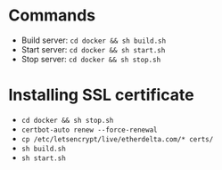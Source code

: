 # Commands
 * Build server: `cd docker && sh build.sh`
 * Start server: `cd docker && sh start.sh`
 * Stop server: `cd docker && sh stop.sh`

# Installing SSL certificate
 * `cd docker && sh stop.sh`
 * `certbot-auto renew --force-renewal`
 * `cp /etc/letsencrypt/live/etherdelta.com/* certs/`
 * `sh build.sh`
 * `sh start.sh`
